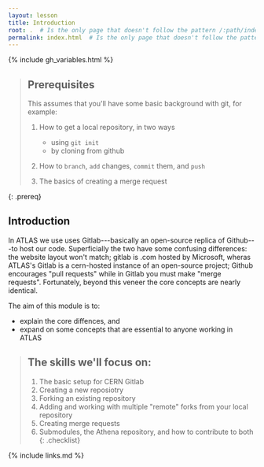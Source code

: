 ```yaml
---
layout: lesson
title: Introduction
root: .  # Is the only page that doesn't follow the pattern /:path/index.html
permalink: index.html  # Is the only page that doesn't follow the pattern /:path/index.html
---
```


{% include gh_variables.html %}

> ## Prerequisites
>
> This assumes that you'll have some basic background with git, for example:
>
> 1. How to get a local repository, in two ways
>     * using `git init`
>     * by cloning from github
>
> 2. How to `branch`, `add` changes, `commit` them, and `push`
> 3. The basics of creating a merge request
>
{: .prereq}

Introduction
------------

In ATLAS we use uses Gitlab---basically an open-source replica of Github---to host our code.
Superficially the two have some confusing differences: the website layout won't match; gitlab is .com hosted by Microsoft, wheras ATLAS's Gitlab is a cern-hosted instance of an open-source project; Github encourages "pull requests" while in Gitlab you must make "merge requests".
Fortunately, beyond this veneer the core concepts are nearly identical.

The aim of this module is to:
 - explain the core diffences, and
 - expand on some concepts that are essential to anyone working in ATLAS

> ## The skills we'll focus on:
>
> 1.  The basic setup for CERN Gitlab
> 2.  Creating a new reposiotry
> 3.  Forking an existing repository
> 4.  Adding and working with multiple "remote" forks from your local repository
> 5.  Creating merge requests
> 6.  Submodules, the Athena repository, and how to contribute to both
{: .checklist}

{% include links.md %}
